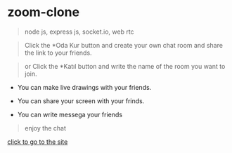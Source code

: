 # zoom-clone

> node js, express js, socket.io, web rtc

> Click the *Oda Kur button and create your own chat room and share the link to your friends.


> or Click the *Katıl button and write  the name of the room you want to join.


- You can make live drawings with your friends.

- You can share your screen with your frinds.

- You can write messega your friends

> enjoy the chat

[click to go to the site](https://sbaskoyzoomclone.herokuapp.com/)
